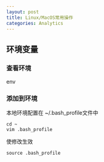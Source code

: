 ```yaml
---
layout: post
title: Linux/MacOS常用操作
categories: Analytics
---
```


## 环境变量

### 查看环境

env

### 添加到环境

本地环境配置在 ~/.bash_profile文件中

```
cd ~
vim .bash_profile
```

使修改生效

```
source .bash_profile
```
